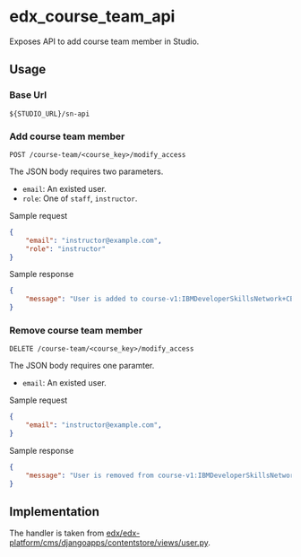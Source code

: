 # edx_course_team_api

Exposes API to add course team member in Studio.

## Usage

### Base Url

`${STUDIO_URL}/sn-api`

### Add course team member

`POST /course-team/<course_key>/modify_access`

The JSON body requires two parameters.

-   `email`: An existed user.
-   `role`: One of `staff`, `instructor`.

Sample request

```json
{
    "email": "instructor@example.com",
    "role": "instructor"
}
```

Sample response

```json
{
    "message": "User is added to course-v1:IBMDeveloperSkillsNetwork+CB0103EN+v1333."
}
```

### Remove course team member

`DELETE /course-team/<course_key>/modify_access`

The JSON body requires one paramter.

-   `email`: An existed user.

Sample request

```json
{
    "email": "instructor@example.com",
}
```

Sample response

```json
{
    "message": "User is removed from course-v1:IBMDeveloperSkillsNetwork+CB0103EN+v1333."
}
```


## Implementation

The handler is taken from [edx/edx-platform/cms/djangoapps/contentstore/views/user.py](https://github.com/edx/edx-platform/blob/d9a072af26ddb87295aa450bea384bc643ad0e50/cms/djangoapps/contentstore/views/user.py#L102-L198).
